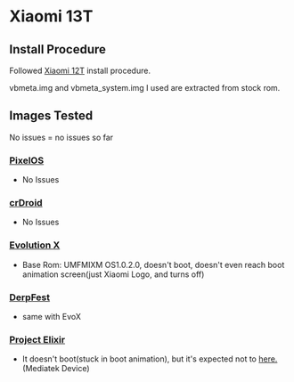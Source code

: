 # Xiaomi 13T

## Install Procedure

Followed [Xiaomi 12T](https://github.com/phhusson/treble_experimentations/wiki/Xiaomi-12t) install procedure.

vbmeta.img and vbmeta_system.img I used are extracted from stock rom.

## Images Tested

No issues = no issues so far

### [PixelOS](https://github.com/MisterZtr/PixelOS_gsi)
- No Issues

### [crDroid](https://github.com/naz664/crDroid_gsi)
- No Issues

### [Evolution X](https://github.com/KoysX/treble_build_evo)
- Base Rom: UMFMIXM OS1.0.2.0, doesn't boot, doesn't even reach boot animation screen(just Xiaomi Logo, and turns off)

### [DerpFest](https://github.com/KoysX/treble_DerpFest_GSI)
- same with EvoX

### [Project Elixir](https://github.com/projectelixir-devices/device_phh_treble/)
- It doesn't boot(stuck in boot animation), but it's expected not to [here.](https://github.com/ProjectElixir-Devices/Wiki/blob/UNO/gsi.md)(Mediatek Device)